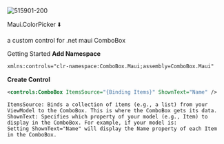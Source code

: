 ![515901-200](https://github.com/user-attachments/assets/8d35eb74-f195-4117-ad83-06e2a83b92c4)

Maui.ColorPicker ⬇️

a custom control for .net maui ComboBox

Getting Started
**Add Namespace**
```xml
xmlns:controls="clr-namespace:ComboBox.Maui;assembly=ComboBox.Maui"
```
**Create Control**
```xml
<controls:ComboBox ItemsSource="{Binding Items}" ShownText="Name" />
```
```
ItemsSource: Binds a collection of items (e.g., a list) from your ViewModel to the ComboBox. This is where the ComboBox gets its data.
ShownText: Specifies which property of your model (e.g., Item) to display in the ComboBox. For example, if your model is:
Setting ShownText="Name" will display the Name property of each Item in the ComboBox.
```
